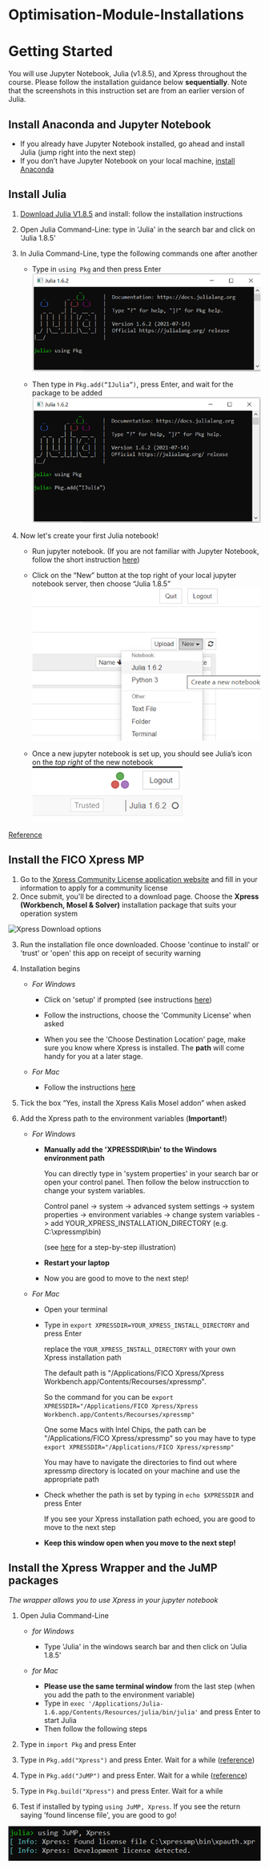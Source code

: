 # Optimisation-Module-Installations

# Getting Started
You will use Jupyter Notebook, Julia (v1.8.5), and Xpress throughout the course. Please follow the installation guidance below **sequentially**. Note that the screenshots in this instruction set are from an earlier version of Julia.

## Install Anaconda and Jupyter Notebook
- If you already have Jupyter Notebook installed, go ahead and install Julia (jump right into the next step)
- If you don’t have Jupyter Notebook on your local machine, [install Anaconda](https://www.anaconda.com/products/individual-d)

## Install Julia
1. [Download Julia V1.8.5](https://julialang.org/downloads/) and install: follow the installation instructions
2. Open Julia Command-Line: type in 'Julia' in the search bar and click on 'Julia 1.8.5'
3. In Julia Command-Line, type the following commands one after another

    - Type in ``using Pkg`` and then press Enter
![type using Pkg in Julia Command-Line](https://github.com/dajwani/Optimisation-Module-Installations/blob/main/static/Install_Julia_package1.PNG)

    - Then type in ``Pkg.add(“IJulia”)``, press Enter, and wait for the package to be added
![type using Pkg in Julia Command-Line](https://github.com/dajwani/Optimisation-Module-Installations/blob/main/static/Install_Julia_package2.PNG)

4. Now let's create your first Julia notebook!
    - Run jupyter notebook. (If you are not familiar with Jupyter Notebook, follow the short instruction [here](https://pythonforundergradengineers.com/opening-a-jupyter-notebook-on-windows.html)) 
    - Click on the “New” button at the top right of your local jupyter notebook server, then choose “Julia 1.8.5”
    ![create new Julia notebook](https://github.com/dajwani/Optimisation-Module-Installations/blob/main/static/Create_new_Julia_notebook.png)

    - Once a new jupyter notebook is set up, you should see Julia’s icon on the *top right* of the new notebook  
    ![check Julia's icon in newly-created notebook](https://github.com/dajwani/Optimisation-Module-Installations/blob/main/static/Create_new_Julia_notebook2.png)

[Reference](https://datatofish.com/add-julia-to-jupyter/)


## Install the FICO Xpress MP
1. Go to the [Xpress Community License application website](https://content.fico.com/xpress-optimization-community-license) and fill in your information to apply for a community license
2. Once submit, you'll be directed to a download page. Choose the **Xpress (Workbench, Mosel & Solver)** installation package that suits your operation system

![Xpress Download options](https://github.com/dajwani/Optimisation-Module-InstallationsPheobe-Sun/Julia-for-optimisation/blob/main/static/Install_Xpress.PNG)

3. Run the installation file once downloaded. Choose 'continue to install' or 'trust' or 'open' this app on receipt of security warning
4. Installation begins
    - *For Windows*
      
      - Click on 'setup' if prompted (see instructions [here](https://www.fico.com/fico-xpress-optimization/docs/latest/installguide/dhtml/chapinst1_sec_secwin.html))
      
      - Follow the instructions, choose the 'Community License' when asked
      
      - When you see the 'Choose Destination Location' page, make sure you know where Xpress is installed. The **path** will come handy for you at a later stage.
      
    - *For Mac*
      
      - Follow the instructions [here](https://www.fico.com/fico-xpress-optimization/docs/latest/installguide/dhtml/chapinst1_sec_secmac.html)
      

5. Tick the box “Yes, install the Xpress Kalis Mosel addon” when asked
6. Add the Xpress path to the environment variables (**Important!**)
    - *For Windows*
        - **Manually add the 'XPRESSDIR\bin' to the Windows environment path** 
    
           You can directly type in 'system properties' in your search bar or open your control panel. Then follow the below instrucction to change your system variables.
           
           Control panel -> system -> advanced system settings -> system properties -> environment variables -> change system variables -> add YOUR_XPRESS_INSTALLATION_DIRECTORY (e.g. C:\xpressmp\bin)
           
           (see [here](https://learn.sparkfun.com/tutorials/configuring-the-path-system-variable/all) for a step-by-step illustration)
        
        - **Restart your laptop**

        - Now you are good to move to the next step!
        
    - *For Mac*
        - Open your terminal

        -  Type in ``export XPRESSDIR=YOUR_XPRESS_INSTALL_DIRECTORY`` and press Enter

            replace the ``YOUR_XPRESS_INSTALL_DIRECTORY`` with your own Xpress installation path
            
            The default path is "/Applications/FICO Xpress/Xpress Workbench.app/Contents/Recourses/xpressmp". 
            
            So the command for you can be ``export XPRESSDIR="/Applications/FICO Xpress/Xpress Workbench.app/Contents/Recourses/xpressmp"``
            
            One some Macs with Intel Chips, the path can be "/Applications/FICO Xpress/xpressmp" so you may have to type ``export XPRESSDIR="/Applications/FICO Xpress/xpressmp"``
            
           You may have to navigate the directories to find out where xpressmp directory is located on your machine and use the appropriate path
            
            
        - Check whether the path is set by typing in ``echo $XPRESSDIR`` and press Enter
           
            If you see your Xpress installation path echoed, you are good to move to the next step
            
        - **Keep this window open when you move to the next step!**

<!--         Type ``. /Applications/FICO\ Xpress/xpressmp/bin/xpvars.sh`` in your terminal. Follow the instructions [here](https://www.fico.com/fico-xpress-optimization/docs/latest/installguide/dhtml/chapinst1_sec_secmac.html) -->

## Install the Xpress Wrapper and the JuMP packages
*The wrapper allows you to use Xpress in your jupyter notebook*
1. Open Julia Command-Line 
    - *for Windows* 
    
      - Type 'Julia' in the windows search bar and then click on 'Julia 1.8.5'
     
    - *for Mac*
      
      - **Please use the same terminal window** from the last step (when you add the path to the environment variable)
      - Type in ``exec '/Applications/Julia-1.6.app/Contents/Resources/julia/bin/julia'`` and press Enter to start Julia
      - Then follow the following steps
      
3. Type in ``import Pkg`` and press Enter
4. Type in ``Pkg.add("Xpress")`` and press Enter. Wait for a while ([reference](https://github.com/jump-dev/Xpress.jl))
5. Type in ``Pkg.add("JuMP")`` and press Enter. Wait for a while ([reference](https://jump.dev/JuMP.jl/stable/installation/))
6. Type in ``Pkg.build("Xpress")`` and press Enter. Wait  for a while
7. Test if installed by typing ``using JuMP, Xpress``. If you see the return saying 'found lincense file', you are good to go! 

![Xpress wrapper installation success](https://github.com/dajwani/Optimisation-Module-Installations/blob/main/static/Install_success.PNG)
